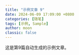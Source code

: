 ```yaml
---
title: "示例文章 9"
date: 2024-06-09 17:09:00 +0800
categories: [随笔]
tags: [示例, Sample]
author: moon
classic: false
---
```


这是第9篇自动生成的示例文章。 